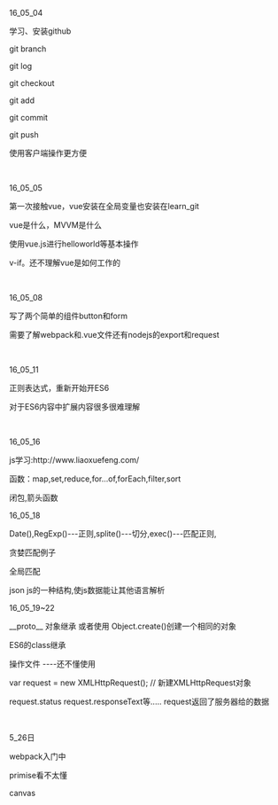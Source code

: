 <p>16_05_04</p>
<p>学习、安装github</p>
<p>git branch </p>
<p>git log </p>
<p>git checkout </p>
<p>git add<p>
<p>git commit</p>
<p>git push</p>
<p>使用客户端操作更方便</p>
<br>
<p>16_05_05</p>
<p>第一次接触vue，vue安装在全局变量也安装在learn_git</p>
<p>vue是什么，MVVM是什么</p>
<p>使用vue.js进行helloworld等基本操作</p>
<p>v-if。还不理解vue是如何工作的</p>
<br>
<p>16_05_08</p>
<p>写了两个简单的组件button和form</p>
<p>需要了解webpack和.vue文件还有nodejs的export和request</p>
<br>
<p>16_05_11</p>
<p>正则表达式，重新开始开ES6</p>
<p>对于ES6内容中扩展内容很多很难理解</p>
<br>
<p>16_05_16</p>
<p>js学习:http://www.liaoxuefeng.com/</p>
<p>函数：map,set,reduce,for...of,forEach,filter,sort</p>
<p>闭包,箭头函数</p>
<p>16_05_18</p>
<p>Date(),RegExp()---正则,splite()---切分,exec()---匹配正则,</p>
<p>贪婪匹配例子</p>
<!-- var re = /^(\d+)(0*)$/;
re.exec('102300'); // ['102300', '102300', '']
var re = /^(\d+?)(0*)$/;
re.exec('102300'); // ['102300', '1023', '00'] -->
<p>全局匹配</p>
<p>json js的一种结构,使js数据能让其他语言解析</p>
<p>16_05_19~22</p>
<p>__proto__ 对象继承  或者使用 Object.create()创建一个相同的对象</p>
<!-- <p>原型继承</p>
function PrimaryStudent(props) {
    // 调用Student构造函数，绑定this变量:
    Student.call(this, props);
    this.grade = props.grade || 1;
} -->
<p>ES6的class继承</p>
<!-- class Student {
    constructor(name) {
        this.name = name;
    }

    hello() {
        alert('Hello, ' + this.name + '!');
    }
} -->
<p>window. ---浏览器 navigator. ---显示浏览器内容</p>
<p>screen. ---窗口信息 location. ---URL</p>
<p>document.    .children .lastElementChild    .style</p>
<p>.appendChild     .removeChild</p>
<p>密码账号表单 </p>
<!-- var
   username = document.querySelect("#username"),
   pwd1 = document.querySelect("#password"),
   pwd2 = document.querySelect("password-2"),
   user_re = /^\w{3,10}/,
   pwd_re = /.{6,20}/;
   if (!user_re.test(username.value)) {
      alert("用户名必须是3-10位英文字母或数字");
      return false;
   } else if (!pwd_re.test(pwd1.value)) {
      alert("密码长度必须是6-20位");
      return false;
   } else if (pwd1.value != pwd2.value) {
      alert("两次密码必须一致");
      return false;
   }
   return true;
} -->
<p>操作文件 ----还不懂使用</p>
<p>var request = new XMLHttpRequest(); // 新建XMLHttpRequest对象
</p>
<p>request.status  request.responseText等..... request返回了服务器给的数据</p>
<br>
<p>5_26日</p>
<p>webpack入门中</p>
<p>primise看不太懂</p>
<p>canvas</p>